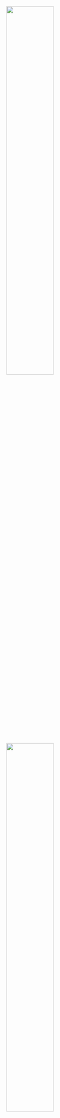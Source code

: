 <div style="text-align: center">
  <a href="https://virgs.github.io/virgs/">
    <img src="https://github-readme-stats.vercel.app/api?username=virgs&show_icons=true&include_all_commits=true%20&count_private=true&disable_animations=true" width="50%" height="auto">
  </a>
  <br>
  <a href="https://virgs.github.io/virgs/">
    <img src="https://github-readme-stats.vercel.app/api/top-langs/?username=virgs&layout=compact&disable_animations=true&langs_count=6" width="50%" height="auto">
  </a>
</div>
